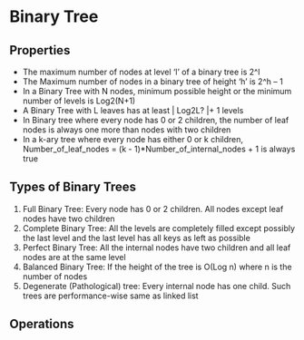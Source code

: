 # Binary Tree

## Properties
* The maximum number of nodes at level ‘l’ of a binary tree is 2^l 
* The Maximum number of nodes in a binary tree of height ‘h’ is 2^h – 1
* In a Binary Tree with N nodes, minimum possible height or the minimum number of levels is Log2(N+1)
* A Binary Tree with L leaves has at least | Log2L? |+ 1 levels 
* In Binary tree where every node has 0 or 2 children, the number of leaf nodes is always one more than nodes with two children
* In a k-ary tree where every node has either 0 or k children, Number_of_leaf_nodes = (k - 1)\*Number_of_internal_nodes + 1 is always true

## Types of Binary Trees
1. Full Binary Tree: Every node has 0 or 2 children. All nodes except leaf nodes have two children
2. Complete Binary Tree: All the levels are completely filled except possibly the last level and the last level has all keys as left as possible
3. Perfect Binary Tree: All the internal nodes have two children and all leaf nodes are at the same level
4. Balanced Binary Tree: If the height of the tree is O(Log n) where n is the number of nodes
5. Degenerate (Pathological) tree: Every internal node has one child. Such trees are performance-wise same as linked list

## Operations


